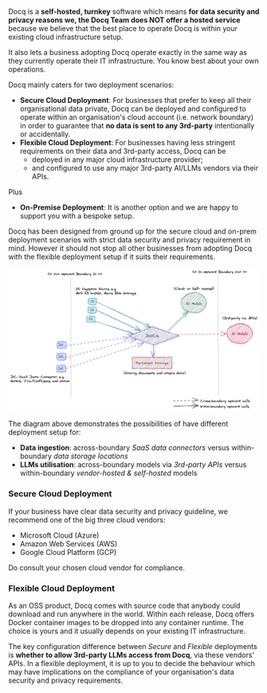 <!-- ## Deployment Scenarios -->

Docq is a **self-hosted, turnkey** software which means **for data security and privacy reasons we, the Docq Team does NOT offer a hosted service** because we believe that the best place to operate Docq is within your existing cloud infrastructure setup.

It also lets a business adopting Docq operate exactly in the same way as they currently operate their IT infrastructure. You know best about your own operations.

Docq mainly caters for two deployment scenarios:

- **Secure Cloud Deployment**: For businesses that prefer to keep all their organisational data private, Docq can be deployed and configured to operate within an organisation's cloud account (i.e. network boundary) in order to guarantee that **no data is sent to any 3rd-party** intentionally or accidentally.
- **Flexible Cloud Deployment**: For businesses having less stringent requirements on their data and 3rd-party access, Docq can be
  - deployed in any major cloud infrastructure provider;
  - and configured to use any major 3rd-party AI/LLMs vendors via their APIs.

Plus

- **On-Premise Deployment**: It is another option and we are happy to support you with a bespoke setup.

Docq has been designed from ground up for the secure cloud and on-prem deployment scenarios with strict data security and privacy requirement in mind. However it should not stop all other businesses from adopting Docq with the flexible deployment setup if it suits their requirements.

![Docq network overview](../assets/Docq_network_overview.png)

The diagram above demonstrates the possibilities of have different deployment setup for:

- **Data ingestion**: across-boundary _SaaS data connectors_ versus within-boundary _data storage locations_
- **LLMs utilisation**: across-boundary models via _3rd-party APIs_ versus within-boundary _vendor-hosted & self-hosted_ models

### Secure Cloud Deployment

If your business have clear data security and privacy guideline, we recommend one of the big three cloud vendors:

- Microsoft Cloud (Azure)
- Amazon Web Services (AWS)
- Google Cloud Platform (GCP)

Do consult your chosen cloud vendor for compliance.

### Flexible Cloud Deployment

As an OSS product, Docq comes with source code that anybody could download and run anywhere in the world. Within each release, Docq offers Docker container images to be dropped into any container runtime. The choice is yours and it usually depends on your existing IT infrastructure.

The key configuration difference between _Secure_ and _Flexible_ deployments is **whether to allow 3rd-party LLMs access from Docq**, via these vendors' APIs. In a flexible deployment, it is up to you to decide the behaviour which may have implications on the compliance of your organisation's data security and privacy requirements.
